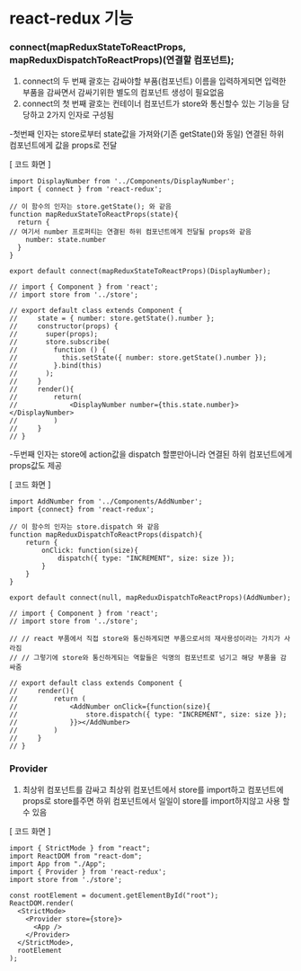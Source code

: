 # react-redux 기능

### connect(mapReduxStateToReactProps, mapReduxDispatchToReactProps)(연결할 컴포넌트);

1. connect의 두 번째 괄호는 감싸야할 부품(컴포넌트) 이름을 입력하게되면 입력한 부품을 감싸면서 감싸기위한 별도의 컴포넌트 생성이 필요없음
2. connect의 첫 번째 괄호는 컨테이너 컴포넌트가 store와 통신할수 있는 기능을 담당하고 2가지 인자로 구성됨

-첫번째 인자는 store로부터 state값을 가져와(기존 getState()와 동일) 연결된 하위 컴포넌트에게 값을 props로 전달

[ 코드 화면 ]

```
import DisplayNumber from '../Components/DisplayNumber';
import { connect } from 'react-redux';

// 이 함수의 인자는 store.getState(); 와 같음
function mapReduxStateToReactProps(state){
  return {
// 여기서 number 프로퍼티는 연결된 하위 컴포넌트에게 전달될 props와 같음
    number: state.number
  }
}

export default connect(mapReduxStateToReactProps)(DisplayNumber);

// import { Component } from 'react';
// import store from '../store';

// export default class extends Component {
//     state = { number: store.getState().number };
//     constructor(props) {
//       super(props);
//       store.subscribe(
//         function () {
//           this.setState({ number: store.getState().number });
//         }.bind(this)
//       );
//     }
//     render(){
//         return(
//             <DisplayNumber number={this.state.number}></DisplayNumber>
//         )
//     }
// }
```

-두번째 인자는 store에 action값을 dispatch 할뿐만아니라 연결된 하위 컴포넌트에게 props값도 제공

[ 코드 화면 ]

```
import AddNumber from '../Components/AddNumber';
import {connect} from 'react-redux';

// 이 함수의 인자는 store.dispatch 와 같음
function mapReduxDispatchToReactProps(dispatch){
    return {
        onClick: function(size){
            dispatch({ type: "INCREMENT", size: size });
        }
    }
}

export default connect(null, mapReduxDispatchToReactProps)(AddNumber);

// import { Component } from 'react';
// import store from '../store';

// // react 부품에서 직접 store와 통신하게되면 부품으로서의 재사용성이라는 가치가 사라짐
// // 그렇기에 store와 통신하게되는 역할들은 익명의 컴포넌트로 넘기고 해당 부품을 감싸줌

// export default class extends Component {
//     render(){
//         return (
//             <AddNumber onClick={function(size){
//                 store.dispatch({ type: "INCREMENT", size: size });
//             }}></AddNumber>
//         )
//     }
// }
```

### Provider

1. 최상위 컴포넌트를 감싸고 최상위 컴포넌트에서 store를 import하고 <Provider>컴포넌트에 props로 store를주면 하위 컴포넌트에서 일일이 store를 import하지않고 사용 할 수 있음

[ 코드 화면 ]

```
import { StrictMode } from "react";
import ReactDOM from "react-dom";
import App from "./App";
import { Provider } from 'react-redux';
import store from './store';

const rootElement = document.getElementById("root");
ReactDOM.render(
  <StrictMode>
    <Provider store={store}>
      <App />
    </Provider>
  </StrictMode>,
  rootElement
);
```
